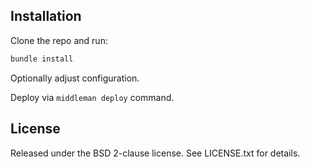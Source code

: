 ## Installation

Clone the repo and run:

```sh
bundle install
```

Optionally adjust configuration.

Deploy via `middleman deploy` command.

## License

Released under the BSD 2-clause license. See LICENSE.txt for details.

